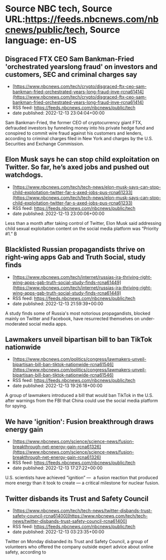 # Source NBC tech, Source URL:https://feeds.nbcnews.com/nbcnews/public/tech, Source language: en-US

## Disgraced FTX CEO Sam Bankman-Fried 'orchestrated yearslong fraud' on investors and customers, SEC and criminal charges say
 - [https://www.nbcnews.com/tech/crypto/disgraced-ftx-ceo-sam-bankman-fried-orchestrated-years-long-fraud-inve-rcna61414](https://www.nbcnews.com/tech/crypto/disgraced-ftx-ceo-sam-bankman-fried-orchestrated-years-long-fraud-inve-rcna61414)
 - RSS feed: https://feeds.nbcnews.com/nbcnews/public/tech
 - date published: 2022-12-13 23:04:04+00:00

Sam Bankman-Fried, the former CEO of cryptocurrency giant FTX, defrauded investors by funneling money into his private hedge fund and conspired to commit wire fraud against his customers and lenders, according to criminal charges filed in New York and charges by the U.S. Securities and Exchange Commission.

## Elon Musk says he can stop child exploitation on Twitter. So far, he’s axed jobs and pushed out watchdogs.
 - [https://www.nbcnews.com/tech/tech-news/elon-musk-says-can-stop-child-exploitation-twitter-far-s-axed-jobs-pus-rcna61233](https://www.nbcnews.com/tech/tech-news/elon-musk-says-can-stop-child-exploitation-twitter-far-s-axed-jobs-pus-rcna61233)
 - RSS feed: https://feeds.nbcnews.com/nbcnews/public/tech
 - date published: 2022-12-13 23:00:06+00:00

Less than a month after taking control of Twitter, Elon Musk said addressing child sexual exploitation content on the social media platform was “Priority #1.” B

## Blacklisted Russian propagandists thrive on right-wing apps Gab and Truth Social, study finds
 - [https://www.nbcnews.com/tech/internet/russias-ira-thriving-right-wing-apps-gab-truth-social-study-finds-rcna61449](https://www.nbcnews.com/tech/internet/russias-ira-thriving-right-wing-apps-gab-truth-social-study-finds-rcna61449)
 - RSS feed: https://feeds.nbcnews.com/nbcnews/public/tech
 - date published: 2022-12-13 21:59:39+00:00

A study finds some of Russia's most notorious propagandists, blocked mainly on Twitter and Facebook, have resurrected themselves on under-moderated social media apps.

## Lawmakers unveil bipartisan bill to ban TikTok nationwide
 - [https://www.nbcnews.com/politics/congress/lawmakers-unveil-bipartisan-bill-ban-tiktok-nationwide-rcna61546](https://www.nbcnews.com/politics/congress/lawmakers-unveil-bipartisan-bill-ban-tiktok-nationwide-rcna61546)
 - RSS feed: https://feeds.nbcnews.com/nbcnews/public/tech
 - date published: 2022-12-13 19:26:18+00:00

A group of lawmakers introduced a bill that would ban TikTok in the U.S. after warnings from the FBI that China could use the social media platform for spying.

## We have 'ignition': Fusion breakthrough draws energy gain
 - [https://www.nbcnews.com/science/science-news/fusion-breakthrough-net-energy-gain-rcna61326](https://www.nbcnews.com/science/science-news/fusion-breakthrough-net-energy-gain-rcna61326)
 - RSS feed: https://feeds.nbcnews.com/nbcnews/public/tech
 - date published: 2022-12-13 17:27:22+00:00

U.S. scientists have achieved “ignition” —  a fusion reaction that produced more energy than it took to create — a critical milestone for nuclear fusion.

## Twitter disbands its Trust and Safety Council
 - [https://www.nbcnews.com/tech/tech-news/twitter-disbands-trust-safety-council-rcna61400](https://www.nbcnews.com/tech/tech-news/twitter-disbands-trust-safety-council-rcna61400)
 - RSS feed: https://feeds.nbcnews.com/nbcnews/public/tech
 - date published: 2022-12-13 03:23:35+00:00

Twitter on Monday disbanded its Trust and Safety Council, a group of volunteers who offered the company outside expert advice about online safety, according to
